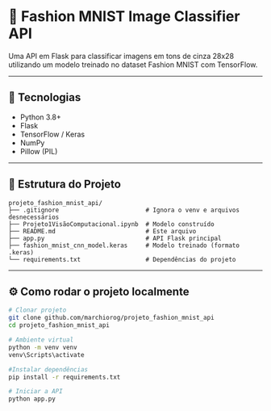 # 🧠 Fashion MNIST Image Classifier API

Uma API em Flask para classificar imagens em tons de cinza 28x28 utilizando um modelo treinado no dataset Fashion MNIST com TensorFlow.

---

## 🚀 Tecnologias

- Python 3.8+
- Flask
- TensorFlow / Keras
- NumPy
- Pillow (PIL)

---

## 📁 Estrutura do Projeto

```
projeto_fashion_mnist_api/
├── .gitignore                        # Ignora o venv e arquivos desnecessários
├── Projeto1VisãoComputacional.ipynb  # Modelo construído
├── README.md                         # Este arquivo
├── app.py                            # API Flask principal
├── fashion_mnist_cnn_model.keras     # Modelo treinado (formato .keras)
└── requirements.txt                  # Dependências do projeto
```

---

## ⚙️ Como rodar o projeto localmente


```bash
# Clonar projeto
git clone github.com/marchiorog/projeto_fashion_mnist_api
cd projeto_fashion_mnist_api

# Ambiente virtual
python -m venv venv
venv\Scripts\activate

#Instalar dependências
pip install -r requirements.txt

# Iniciar a API
python app.py
